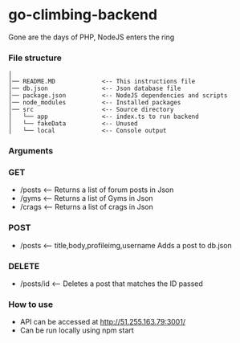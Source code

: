 # go-climbing-backend

Gone are the days of PHP, NodeJS enters the ring

### File structure

```
│
│── README.MD             <-- This instructions file
│── db.json       		  <-- Json database file
│── package.json          <-- NodeJS dependencies and scripts
│── node_modules          <-- Installed packages
│── src                   <-- Source directory
│   └── app               <-- index.ts to run backend
│   └── fakeData          <-- Unused
│   └── local             <-- Console output
```
### Arguments

### GET

- /posts    <-- Returns a list of forum posts in Json
- /gyms     <-- Returns a list of Gyms in Json
- /crags    <-- Returns a list of crags in Json

### POST

- /posts <-- title,body,profileimg,username Adds a post to db.json

### DELETE

- /posts/id <-- Deletes a post that matches the ID passed

### How to use

- API can be accessed at http://51.255.163.79:3001/
- Can be run locally using npm start
